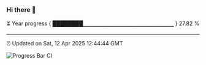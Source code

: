### Hi there 👋

⏳ Year progress { ████████▁▁▁▁▁▁▁▁▁▁▁▁▁▁▁▁▁▁▁▁▁▁ } 27.82 %

---

⏰ Updated on Sat, 12 Apr 2025 12:44:44 GMT

![Progress Bar CI](https://github.com/DhruviPatel157/GitHub-Actions-Demo/workflows/Progress%20Bar%20CI/badge.svg)
